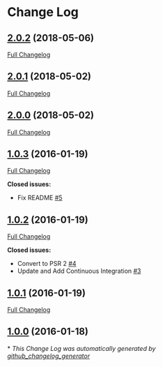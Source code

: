 # Change Log

## [2.0.2](https://github.com/gordonbanderson/weboftalent-sitemap/tree/2.0.2) (2018-05-06)
[Full Changelog](https://github.com/gordonbanderson/weboftalent-sitemap/compare/2.0.1...2.0.2)

## [2.0.1](https://github.com/gordonbanderson/weboftalent-sitemap/tree/2.0.1) (2018-05-02)
[Full Changelog](https://github.com/gordonbanderson/weboftalent-sitemap/compare/2.0.0...2.0.1)

## [2.0.0](https://github.com/gordonbanderson/weboftalent-sitemap/tree/2.0.0) (2018-05-02)
[Full Changelog](https://github.com/gordonbanderson/weboftalent-sitemap/compare/1.0.3...2.0.0)

## [1.0.3](https://github.com/gordonbanderson/weboftalent-sitemap/tree/1.0.3) (2016-01-19)
[Full Changelog](https://github.com/gordonbanderson/weboftalent-sitemap/compare/1.0.2...1.0.3)

**Closed issues:**

- Fix README [\#5](https://github.com/gordonbanderson/weboftalent-sitemap/issues/5)

## [1.0.2](https://github.com/gordonbanderson/weboftalent-sitemap/tree/1.0.2) (2016-01-19)
[Full Changelog](https://github.com/gordonbanderson/weboftalent-sitemap/compare/1.0.1...1.0.2)

**Closed issues:**

- Convert to PSR 2 [\#4](https://github.com/gordonbanderson/weboftalent-sitemap/issues/4)
- Update and Add Continuous Integration [\#3](https://github.com/gordonbanderson/weboftalent-sitemap/issues/3)

## [1.0.1](https://github.com/gordonbanderson/weboftalent-sitemap/tree/1.0.1) (2016-01-19)
[Full Changelog](https://github.com/gordonbanderson/weboftalent-sitemap/compare/1.0.0...1.0.1)

## [1.0.0](https://github.com/gordonbanderson/weboftalent-sitemap/tree/1.0.0) (2016-01-18)


\* *This Change Log was automatically generated by [github_changelog_generator](https://github.com/skywinder/Github-Changelog-Generator)*